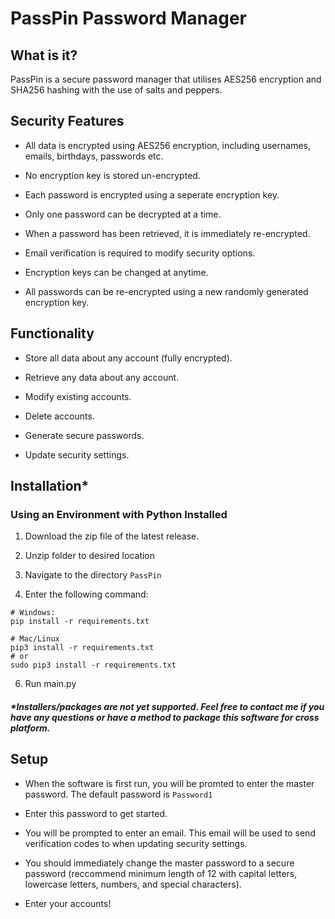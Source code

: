 # PassPin Password Manager
## What is it?
PassPin is a secure password manager that utilises AES256 encryption and SHA256 hashing with the use of salts and peppers. 

## Security Features
- All data is encrypted using AES256 encryption, including usernames, emails, birthdays, passwords etc.

- No encryption key is stored un-encrypted.

- Each password is encrypted using a seperate encryption key.

- Only one password can be decrypted at a time. 

- When a password has been retrieved, it is immediately re-encrypted.

- Email verification is required to modify security options.

- Encryption keys can be changed at anytime.

- All passwords can be re-encrypted using a new randomly generated encryption key.

## Functionality
- Store all data about any account (fully encrypted).

- Retrieve any data about any account.

- Modify existing accounts.

- Delete accounts.

- Generate secure passwords.

- Update security settings.

## Installation*
### Using an Environment with Python Installed
1. Download the zip file of the latest release.

2. Unzip folder to desired location

4. Navigate to the directory `PassPin`

5. Enter the following command:
```
# Windows:
pip install -r requirements.txt

# Mac/Linux
pip3 install -r requirements.txt
# or
sudo pip3 install -r requirements.txt
```
6. Run main.py

##### *Installers/packages are not yet supported. Feel free to contact me if you have any questions or have a method to package this software for cross platform.

## Setup
- When the software is first run, you will be promted to enter the master password. The default password is `Password1`

- Enter this password to get started.

- You will be prompted to enter an email. This email will be used to send verification codes to when updating security settings.

- You should immediately change the master password to a secure password (reccommend minimum length of 12 with capital letters, lowercase letters, numbers, and special characters).

- Enter your accounts!
